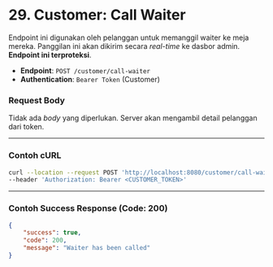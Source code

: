 # 29. Customer: Call Waiter

Endpoint ini digunakan oleh pelanggan untuk memanggil waiter ke meja mereka. Panggilan ini akan dikirim secara *real-time* ke dasbor admin. **Endpoint ini terproteksi**.

-   **Endpoint**: `POST /customer/call-waiter`
-   **Authentication**: `Bearer Token` (Customer)

### Request Body
Tidak ada *body* yang diperlukan. Server akan mengambil detail pelanggan dari token.

---
### Contoh cURL

```sh
curl --location --request POST 'http://localhost:8080/customer/call-waiter' \
--header 'Authorization: Bearer <CUSTOMER_TOKEN>'
```

---
### Contoh Success Response (Code: 200)
```json
{
    "success": true,
    "code": 200,
    "message": "Waiter has been called"
}
```